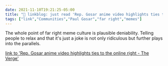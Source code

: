 ```yaml
---
date: 2021-11-10T19:21:25-05:00
title: "🔗 linkblog: just read 'Rep. Gosar anime video highlights ties to the online right - The Verge'"
tags: ["link","Communities","Paul Gosar","far right","memes"]
---
```

The whole point of far right meme culture is plausible deniability. Telling people to relax and that it's just a joke is not only ridiculous but further plays into the parallels.
 
[link to 'Rep. Gosar anime video highlights ties to the online right - The Verge'](https://www.theverge.com/2021/11/10/22775337/gosar-anime-video-aoc-mccarthy-attack-on-titan-far-right-meme-culture)

